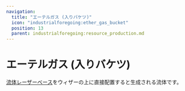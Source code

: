 ```yaml
---
navigation:
  title: "エーテルガス (入りバケツ)"
  icon: "industrialforegoing:ether_gas_bucket"
  position: 13
  parent: industrialforegoing:resource_production.md
---
```


# エーテルガス (入りバケツ)

[流体レーザーベース](./fluid_laser_base.md)をウィザーの上に直接配置すると生成される流体です。

